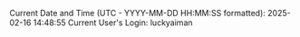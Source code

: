 Current Date and Time (UTC - YYYY-MM-DD HH:MM:SS formatted): 2025-02-16 14:48:55
Current User's Login: luckyaiman
